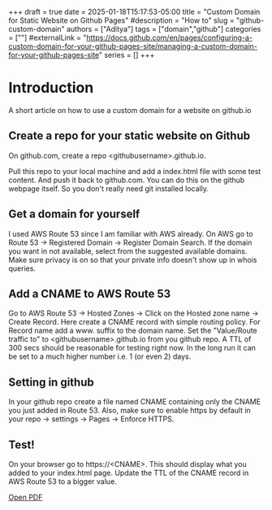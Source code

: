 +++ 
draft = true
date = 2025-01-18T15:17:53-05:00
title = "Custom Domain for Static Website on Github Pages"
#description = "How to"
slug = "github-custom-domain"
authors = ["Aditya"]
tags = ["domain","github"]
categories = [""]
#externalLink = "https://docs.github.com/en/pages/configuring-a-custom-domain-for-your-github-pages-site/managing-a-custom-domain-for-your-github-pages-site"
series = []
+++

# Introduction

A short article on how to use a custom domain for a website on github.io

## Create a repo for your static website on Github
On github.com, create a repo \<githubusername\>.github.io.

Pull this repo to your local machine and add a index.html file with some test content. And push it back to github.com. You can do this on the github webpage itself. So you don't really need git installed locally.

## Get a domain for yourself
I used AWS Route 53 since I am familiar with AWS already. On AWS go to Route 53 -> Registered Domain -> Register Domain Search. If the domain you want in not available, select from the suggested available domains. Make sure privacy is on so that your private info doesn't show up in whois queries.

## Add a CNAME to AWS Route 53
Go to AWS Route 53 -> Hosted Zones -> Click on the Hosted zone name -> Create Record. Here create a CNAME record with simple routing policy. For Record name add a www. suffix to the domain name. Set the "Value/Route traffic to" to \<githubusername\>.github.io from you github repo. A TTL of 300 secs should be reasonable for testing right now. In the long run it can be set to a much higher number i.e. 1 (or even 2) days.

## Setting in github
In your github repo create a file named CNAME containing only the CNAME you just added in Route 53. Also, make sure to enable https by default in your repo -> settings -> Pages -> Enforce HTTPS.

## Test!
On your browser go to https://\<CNAME\>. This should display what you added to your index.html page. Update the TTL of the CNAME record in AWS Route 53 to a bigger value.

[Open PDF](/images/microeconomics-primer.pdf)
